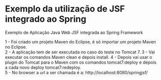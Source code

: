 ﻿# Exemplo da utilização de JSF integrado ao Spring

Exemplo de Aplicação Java Web JSF integrada ao Spring Framework

1 - Foi criado um projeto Maven do Eclipse, é só importar um projeto Maven no Eclipse.  
2 - A aplicação tem de ser executada no caso do teste no Tomcat 7.
3 - Vai executar os comandos Maven clean e depois install.
4 - Depois vai usar o plugin do Tomcat para o Maven com os comandos 
tomcat7:deploy e depois a cada novo deploy tomcat7:redeploy.    
5 - No browser a url a ser chamada é a: http://localhost:8080/springjsf/